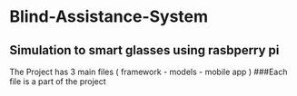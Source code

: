 # Blind-Assistance-System
Simulation to smart glasses using rasbperry pi 
-------------------------------------------------------
The Project has 3 main files ( framework - models - mobile app )
###Each file is a part of the project
###
